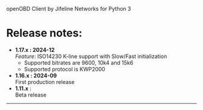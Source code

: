 openOBD Client by Jifeline Networks for Python 3

# Release notes:
 - **1.17.x : 2024-12**  
    *Feature*: ISO14230 K-line support with Slow/Fast initialization  
    - Supported bitrates are 9600, 10k4 and 15k6
    - Supported protocol is KWP2000
 - **1.16.x : 2024-09**  
   First production release
 - **1.11.x** :  
   Beta release

---------------------------------------------------------------


